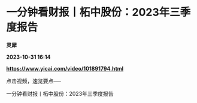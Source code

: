 # 一分钟看财报丨柘中股份：2023年三季度报告
**灵犀**

**2023-10-31 16:14**

**https://www.yicai.com/video/101891794.html**

点击视频，速览要点──

一分钟看财报丨柘中股份：2023年三季度报告